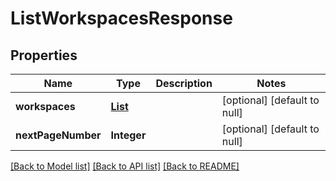# ListWorkspacesResponse
## Properties

| Name | Type | Description | Notes |
|------------ | ------------- | ------------- | -------------|
| **workspaces** | [**List**](Workspace.md) |  | [optional] [default to null] |
| **nextPageNumber** | **Integer** |  | [optional] [default to null] |

[[Back to Model list]](../README.md#documentation-for-models) [[Back to API list]](../README.md#documentation-for-api-endpoints) [[Back to README]](../README.md)

